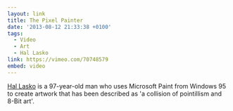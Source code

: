 ```yaml
---
layout: link
title: The Pixel Painter
date: '2013-08-12 21:33:38 +0100'
tags:
  - Video
  - Art
  - Hal Lasko
link: https://vimeo.com/70748579
embed: video
---
```

[Hal Lasko][1] is a 97-year-old man who uses Microsoft Paint from Windows 95 to create artwork that has been described as 'a collision of pointillism and 8-Bit art'.

[1]: http://hallasko.com/